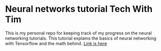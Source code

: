 <h1>Neural networks tutorial Tech With Tim</h1>

<p>This is my personal repo for keeping track of my progress on the neural networking tutorials. This tutorial explains the basics of neural networking with Tensorflow and the math behind. <a href="https://www.youtube.com/playlist?list=PLzMcBGfZo4-lak7tiFDec5_ZMItiIIfmj" target="_blank">Link is here</a></p>
